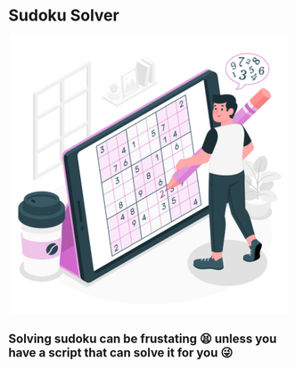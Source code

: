 # Sudoku Solver

<p align="center">
  <img src="other/thumbnail.jpg" width="500" height="500"/>
</p>

## Solving sudoku can be frustating :tired_face: unless you have a script that can solve it for you :stuck_out_tongue_winking_eye:
